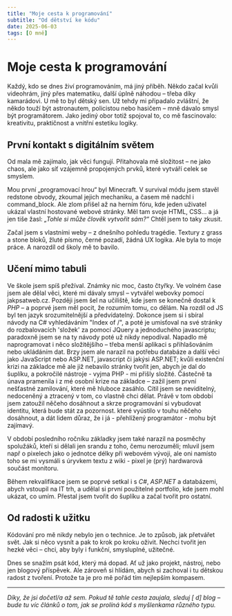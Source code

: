 ```yaml
---
title: "Moje cesta k programování"
subtitle: "Od dětství ke kódu"
date: 2025-06-03
tags: [O mně]
---
```


# Moje cesta k programování

Každý, kdo se dnes živí programováním, má jiný příběh. Někdo začal kvůli videohrám, jiný přes matematiku, další úplně náhodou – třeba díky kamarádovi. U mě to byl dětský sen. Už tehdy mi připadalo zvláštní, že někdo touží být astronautem, policistou nebo hasičem – mně dávalo smysl být programátorem. Jako jediný obor totiž spojoval to, co mě fascinovalo: kreativitu, praktičnost a vnitřní estetiku logiky.

## První kontakt s digitálním světem

Od mala mě zajímalo, jak věci fungují. Přitahovala mě složitost – ne jako chaos, ale jako síť vzájemně propojených prvků, které vytváří celek se smyslem.

Mou první „programovací hrou“ byl Minecraft. V survival módu jsem stavěl redstone obvody, zkoumal jejich mechaniku, a časem mě nadchl i command\_block. Ale zlom přišel až na herním fóru, kde jeden uživatel ukázal vlastní hostované webové stránky. Měl tam svoje HTML, CSS… a já jen tiše žasl: *„Tohle si může člověk vytvořit sám?“* Chtěl jsem to taky zkusit.

Začal jsem s vlastními weby – z dnešního pohledu tragédie. Textury z grass a stone bloků, žluté písmo, černé pozadí, žádná UX logika. Ale byla to moje práce. A narozdíl od školy mě to bavilo.

## Učení mimo tabuli

Ve škole jsem spíš přežíval. Známky nic moc, často čtyřky. Ve volném čase jsem ale dělal věci, které mi dávaly smysl – vytvářel webovky pomocí jakpsatweb.cz. Později jsem šel na učiliště, kde jsem se konečně dostal k *PHP* – a poprvé jsem měl pocit, že rozumím tomu, co dělám. Na rozdíl od JS byl ten jazyk srozumitelnější a předvídatelný. Dokonce jsem si i sbíral návody na C# vyhledáváním "Index of /", a poté je umisťoval na své stránky do rozbalovacích 'složek' za pomocí JQuery a jednoduchého javascriptu; paradoxně jsem se na ty návody poté už nikdy nepodíval. Napadlo mě naprogramovat i něco složitějšího – třeba menší aplikaci s přihlašováním nebo ukládáním dat. Brzy jsem ale narazil na potřebu databáze a další věci jako JavaScript nebo ASP.NET, javascript či jakýsi ASP.NET; kvůli existenční krizi na základce mě ale již nebavilo stránky tvořit jen, abych je dal do šuplíku, a pokročilé nástroje - vyjma PHP - mi přišly složité. Částečně ta únava pramenila i z mé osobní krize na základce – zažil jsem první nešťastné zamilování, které mě hluboce zasáhlo. Cítil jsem se neviditelný, nedoceněný a ztracený v tom, co vlastně chci dělat. Právě v tom období jsem zatoužil něčeho dosáhnout a skrze programování si vybudovat identitu, která bude stát za pozornost. které vyústilo v touhu něčeho dosáhnout, a dát lidem důraz, že i já - přehlížený programátor - mohu být zajímavý.

V období posledního ročníku základky jsem také narazil na posměchy spolužáků, kteří si dělali jen srandu z toho, čemu nerozuměli; mluvil jsem např o pixelech jako o jednotce délky při webovém vývoji, ale oni namísto toho se mi vysmáli s úryvkem textu z wiki - pixel je (prý) hardwarová součást monitoru.

Během rekvalifikace jsem se poprvé setkal i s *C#*, *ASP.NET* a databázemi, abych vstoupil na IT trh, a udělal si první použitelné portfolio, kde jsem mohl ukázat, co umím. Přestal jsem tvořit do šuplíku a začal tvořit pro ostatní.

## Od radosti k užitku

Kódování pro mě nikdy nebylo jen o technice. Je to způsob, jak přetvářet svět. Jak si něco vysnít a pak to krok po kroku oživit. Nechci tvořit jen hezké věci – chci, aby byly i funkční, smysluplné, užitečné.

Dnes se snažím psát kód, který má dopad. Ať už jako projekt, nástroj, nebo jen blogový příspěvek. Ale zároveň si hlídám, abych si zachoval i tu dětskou radost z tvoření. Protože ta je pro mě pořád tím nejlepším kompasem.

---

*Díky, že jsi dočetl/a až sem. Pokud tě tahle cesta zaujala, sleduj \[ d] blog – bude tu víc článků o tom, jak se prolíná kód s myšlenkama různého typu.*
